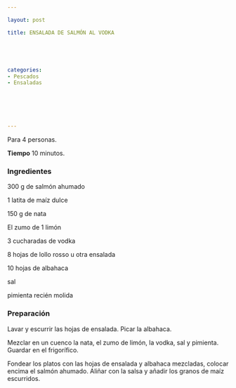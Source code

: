 ```yaml
---

layout: post

title: ENSALADA DE SALMÓN AL VODKA





categories:
- Pescados
- Ensaladas






---
```


Para 4 personas.

<b>Tiempo</b> 10 minutos.

<h3>Ingredientes</h3>

300 g de salmón ahumado

1 latita de maíz dulce

150 g de nata

El zumo de 1 limón

3 cucharadas de vodka

8 hojas de lollo rosso u otra ensalada

10 hojas de albahaca

sal

pimienta recién molida

<h3>Preparación</h3>

Lavar y escurrir las hojas de ensalada. Picar la albahaca.

Mezclar en un cuenco la nata, el zumo de limón, la vodka, sal y pimienta. Guardar en el frigorífico.

Fondear los platos con las hojas de ensalada y albahaca mezcladas, colocar encima el salmón ahumado. Aliñar con la salsa y añadir los granos de maíz escurridos.